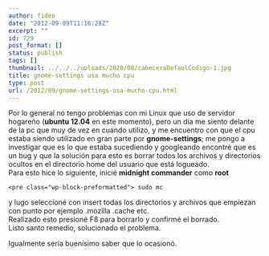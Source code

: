 ```yaml
---
author: fideo
date: "2012-09-09T11:16:28Z"
excerpt: ""
id: 729
post_format: []
status: publish
tags: []
thumbnail: ../../../uploads/2020/08/cabeceraDefaulCodigo-1.jpg
title: gnome-settings usa mucho cpu
type: post
url: /2012/09/gnome-settings-usa-mucho-cpu.html
---
```

Por lo general no tengo problemas con mi Linux que uso de servidor hogareño (**ubuntu 12.04** en este momento), pero un día me siento delante de la pc que muy de vez en cuando utilizo, y me encuentro con que el cpu estaba siendo utilizado en gran parte por **gnome-settings**; me pongo a investigar que es lo que estaba sucediendo y googleando encontré que es un bug y que la solución para esto es borrar todos los archivos y directorios ocultos en el directorio home del usuario que está logueado.  
Para esto hice lo siguiente, inicié **midnight commander** como **root**

```
<pre class="wp-block-preformatted"> sudo mc
```

y lugo seleccioné con insert todas los directorios y archivos que empiezan con punto por ejemplo .mozilla .cache etc.  
Realizado esto presioné F8 para borrarlo y confirmé el borrado.  
Listo santo remedio, solucionado el problema.

Igualmente sería buenísimo saber que lo ocasionó.

